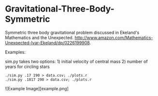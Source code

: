 Gravitational-Three-Body-Symmetric
==================================

Symmetric three body gravitational problem discussed in Ekeland's Mathematics and the Unexpected. http://www.amazon.com/Mathematics-Unexpected-Ivar-Ekeland/dp/0226199908.

Examples:

sim.py takes two options: 
    1) initial velocity of central mass
    2) number of years for circling stars

    ./sim.py .17 190 > data.csv; ./plots.r
    ./sim.py .1817 290 > data.csv; ./plots.r


![Example Image][example.png]
